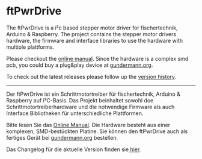 # ftPwrDrive
The ftPwrDrive is a i²c based stepper motor driver for fischertechnik, Arduino &amp; Raspberry. The project contains the stepper motor drivers hardware, the firmware and interface libraries to use the hardware with multiple plattforms.

Please checkout the <a href="https://github.com/elektrofuzzis/ftPwrDrive/wiki">online manual</a>. Since the hardware is a complex smd pcb, you could buy a plug&play device at <a href="https://gundermann-software.de/shop/">gundermann.org</a>.

To check out the latest releases please follow up the <a href="https://github.com/elektrofuzzis/ftPwrDrive/wiki/Changelog">version history</a>.

<hr width="100%" />

Der ftPwrDrive ist ein Schrittmotortreiber für fischertechnik, Arduino &amp; Raspberry auf i²C-Basis. Das Projekt beinhaltet sowohl doe Schrittmotortreiberhardware und die notwendige Firmware als auch Interface Bibliotheken für unterschiedliche Plattformen.

Bitte lesen Sie das <a href="https://github.com/elektrofuzzis/ftPwrDrive/wiki">Online Manual</a>. Die Hardware besteht aus einer komplexen, SMD-bestückten Platine. Sie können den ftPwrDrive auch als fertiges Gerät bei <a href="https://gundermann-software.de/shop/">gundermann.org</a> bestellen.

Das Changelog für die aktuelle Version finden sie<a href="https://github.com/elektrofuzzis/ftPwrDrive/wiki/Changelog"> hier</a>.
